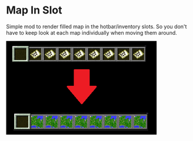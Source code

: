# Map In Slot

Simple mod to render filled map in the hotbar/inventory slots. So you don't have to keep look at each map individually when moving them around.

![img](./assets/img.png)
